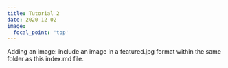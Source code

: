 ```yaml
---
title: Tutorial 2
date: 2020-12-02
image:
  focal_point: 'top'
---
```


Adding an image: include an image in a featured.jpg format within the same folder as this index.md file.